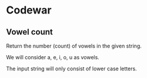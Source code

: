 # Codewar

## Vowel count
Return the number (count) of vowels in the given string.

We will consider a, e, i, o, u as vowels.

The input string will only consist of lower case letters.
